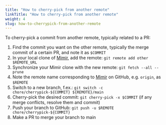 ```yaml
---
title: "How to cherry-pick from another remote"
linkTitle: "How to cherry-pick from another remote"
weight: 4
slug: how-to-cherrypick-from-another-remote
---
```


To cherry-pick a commit from another remote, typically related to a PR:

1. Find the commit you want on the other remote, typically the merge commit of a certain PR, and note it as `$COMMIT`
1. In your local clone of [Mimir](https://github.com/grafana/mimir), add the remote: `git remote add other $REMOTE_URL`
1. Synchronize your Mimir clone with the new remote: `git fetch --all --prune`
1. Note the remote name corresponding to [Mimir](https://github.com/grafana/mimir) on GitHub, e.g. `origin`, as `$REMOTE`
1. Switch to a new branch, f.ex.: `git switch -c chore/cherrypick-${COMMIT} ${REMOTE}/main`
1. Cherry-pick the desired commit: `git cherry-pick -x $COMMIT` (if any merge conflicts, resolve them and commit)
1. Push your branch to GitHub: `git push -u $REMOTE chore/cherrypick-${COMMIT}`
1. Make a PR to merge your branch to main
